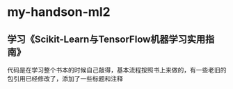 # my-handson-ml2

## 学习《Scikit-Learn与TensorFlow机器学习实用指南》

代码是在学习整个书本的时候自己敲得，基本流程按照书上来做的，有一些老旧的包引用已经修改了，添加了一些标题和注释